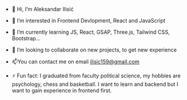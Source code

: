 - 👋 Hi, I’m Aleksandar Ilisić
- 👀 I’m interested in Frontend Devlopment, React and JavaScript
- 🌱 I’m currently learning JS, React, GSAP, Three.js, Tailwind CSS, Bootstrap...  
- 💞️ I’m looking to collaborate on new projects, to get new experience
- 📫You can contact me on email ilisic159@gmail.com

- ⚡ Fun fact: 
I graduated from faculty political science, my hobbies are psychology, chess and basketball. 
I want to learn and backend but I want to gain experience in frontend first.


